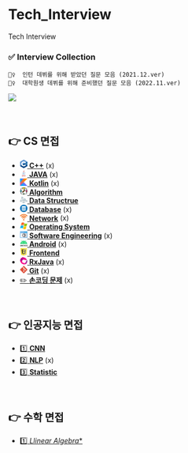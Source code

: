 # Tech_Interview
Tech Interview

### ✅ Interview Collection

```
💁‍♀️  인턴 데뷔를 위해 받았던 질문 모음 (2021.12.ver)
💁‍♀️  대학원생 데뷔를 위해 준비했던 질문 모음 (2022.11.ver)

```

<a href="" target="_blank"><img src="https://img.shields.io/badge/Notion%EC%97%90%EC%84%9C%20%EB%B3%B4%EA%B8%B0-000000?style=plastic&logo=Notion&logoColor=white"/></a>


<br>

## 👉 CS 면접

- <a href="/CS/CPP.md"><img width="15px" src="/image/cpp.png"/> <b>C++</b></a> (x)
- <a href="/CS/JAVA.md"><img width="15px" src="/image/java.png"/> <b>JAVA</b></a> (x)
- <a href="/CS/Kotlin.md"><img width="15px" src="/image/kotlin.svg"/> <b>Kotlin</b></a> (x)
- <a href="/CS/Algorithm.md"><img width="15px" src="/image/algorithm.png"/> <b>Algorithm</b></a>
- <a href="/CS/DataStructure.md"><img width="15px" src="/image/datastructure.png"/> <b>Data Structrue</b></a>
- <a href="/CS/Database.md"><img width="15px" src="/image/database.png"/> <b>Database</b></a> (x)
- <a href="/CS/Network.md"><img width="15px" src="/image/network.png"/> <b>Network</b></a> (x)
- <a href="/CS/OperatingSystem.md"><img width="15px" src="/image/os.png"/> <b>Operating System</b></a>
- <a href="/CS/SoftwareEngineering.md"><img width="15px" src="/image/se.png"/> <b>Software Engineering</b></a> (x)
- <a href="/CS/Android.md"><img width="15px" src="/image/android.png"/> <b>Android</b></a> (x)
- <a href="/CS/Frontend.md"><img width="15px" src="/image/frontend.png"/> <b>Frontend</b></a>
- <a href="/CS/RxJava.md"><img width="15px" src="/image/rxjava.png"/> <b>RxJava</b></a> (x)
- <a href="/CS/Git.md"><img width="15px" src="/image/git.png"/> <b>Git</b></a> (x)
- <a href="/CS/Coding.md">✏️ **손코딩 문제**</a> (x)



<br>

## 👉 인공지능 면접

- [1️⃣ **CNN**](/AI/CNN.md)
- [2️⃣ **NLP**](/AI/NLP.md) (x)
- [3️⃣ **Statistic**](/AI/Statistic.md)



<br>

## 👉 수학 면접

- [1️⃣ *Llinear Algebra**](/MATH/LinearAlgebra.md)

